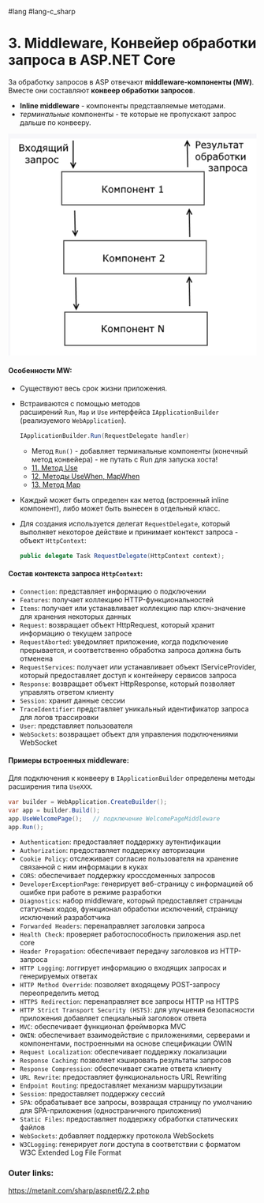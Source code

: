 #lang #lang-c_sharp 

# 3. Middleware, Конвейер обработки запроса в ASP.NET Core

За обработку запросов в ASP отвечают **middleware-компоненты (MW)**. 
Вместе они составляют **конвеер обработки запросов**.
- **Inline middleware** - компоненты представляемые методами.
- *терминальные* компоненты - те которые не пропускают запрос дальше по конвееру.

![|400](heap/_files/Pasted%20image%2020241117121528.png)

#### **Особенности MW:**
- Существуют весь срок жизни приложения.
- Встраиваются с помощью методов расширений `Run`, `Map` и `Use` интерфейса `IApplicationBuilder` (реализуемого `WebApplication`).
	```csharp
	IApplicationBuilder.Run(RequestDelegate handler)
	```
	- Метод `Run()` - добавляет терминальные компоненты (конечный метод конвейера) - не путать с Run для запуска хоста!
	- [11. Метод Use](1.%20Languages/C-sharp/_%20ASP.NET/ASP.NET%20Core/1.%20Основы/11.%20Метод%20Use.md)
	- [12. Методы UseWhen, MapWhen](1.%20Languages/C-sharp/_%20ASP.NET/ASP.NET%20Core/1.%20Основы/12.%20Методы%20UseWhen,%20MapWhen.md)
	- [13. Метод Map](1.%20Languages/C-sharp/_%20ASP.NET/ASP.NET%20Core/1.%20Основы/13.%20Метод%20Map.md)

- Каждый может быть определен как метод (встроенный inline компонент), либо может быть вынесен в отдельный класс.
- Для создания используется делегат `RequestDelegate`, который выполняет некоторое действие и принимает контекст запроса - объект `HttpContext`: 
	```csharp
	public delegate Task RequestDelegate(HttpContext context);
	```

#### **Состав контекста запроса `HttpContext`:**
- `Connection`: представляет информацию о подключении
- `Features`: получает коллекцию HTTP-функциональностей
- `Items`: получает или устанавливает коллекцию пар ключ-значение для хранения некоторых данных
- `Request`: возвращает объект HttpRequest, который хранит информацию о текущем запросе
- `RequestAborted`: уведомляет приложение, когда подключение прерывается, и соответственно обработка запроса должна быть отменена
- `RequestServices`: получает или устанавливает объект IServiceProvider, который предоставляет доступ к контейнеру сервисов запроса
- `Response`: возвращает объект HttpResponse, который позволяет управлять ответом клиенту
- `Session`: хранит данные сессии
- `TraceIdentifier`: представляет уникальный идентификатор запроса для логов трассировки
- `User`: представляет пользователя
- `WebSockets`: возвращает объект для управления подключениями WebSocket


#### **Примеры встроенных middleware:**
Для подключения к конвееру в `IApplicationBuilder` определены методы расширения типа `UseXXX`.

```csharp
var builder = WebApplication.CreateBuilder();
var app = builder.Build();
app.UseWelcomePage();   // подключение WelcomePageMiddleware
app.Run();
```

- `Authentication`: предоставляет поддержку аутентификации
- `Authorization`: предоставляет поддержку авторизации
- `Cookie Policy`: отслеживает согласие пользователя на хранение связанной с ним информации в куках
- `CORS`: обеспечивает поддержку кроссдоменных запросов
- `DeveloperExceptionPage`: генерирует веб-страницу с информацией об ошибке при работе в режиме разработки
- `Diagnostics`: набор middleware, который предоставляет страницы статусных кодов, функционал обработки исключений, страницу исключений разработчика
- `Forwarded Headers`: перенаправляет заголовки запроса
- `Health Check`: проверяет работоспособность приложения asp.net core
- `Header Propagation`: обеспечивает передачу заголовков из HTTP-запроса
- `HTTP Logging`: логгирует информацию о входящих запросах и генерируемых ответах
- `HTTP Method Override`: позволяет входящему POST-запросу переопределить метод
- `HTTPS Redirection`: перенаправляет все запросы HTTP на HTTPS
- `HTTP Strict Transport Security (HSTS)`: для улучшения безопасности приложения добавляет специальный заголовок ответа
- `MVC`: обеспечивает функционал фреймворка MVC
- `OWIN`: обеспечивает взаимодействие с приложениями, серверами и компонентами, построенными на основе спецификации OWIN
- `Request Localization`: обеспечивает поддержку локализации
- `Response Caching`: позволяет кэшировать результаты запросов
- `Response Compression`: обеспечивает сжатие ответа клиенту
- `URL Rewrite`: предоставляет функциональность URL Rewriting
- `Endpoint Routing`: предоставляет механизм маршрутизации
- `Session`: предоставляет поддержку сессий
- `SPA`: обрабатывает все запросы, возвращая страницу по умолчанию для SPA-приложения (одностраничного приложения)
- `Static Files`: предоставляет поддержку обработки статических файлов
- `WebSockets`: добавляет поддержку протокола WebSockets
- `W3CLogging`: генерирует логи доступа в соответствии с форматом W3C Extended Log File Format

### Outer links:
https://metanit.com/sharp/aspnet6/2.2.php